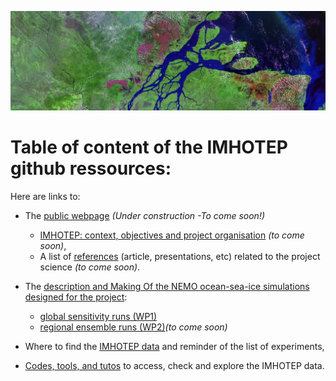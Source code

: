 ![imhotep](DOCS/FIGS/amazon_delta_wikipedia.png)

# Table of content of the IMHOTEP github ressources:

Here are links to:
* The [public webpage]() _(Under construction -To come soon!)_
    - [IMHOTEP: context, objectives and project organisation]() _(to come soon)_, 
    - A list of [references]() (article, presentations, etc) related to the project science _(to come soon)_.
    
* The [description and Making Of the NEMO ocean-sea-ice simulations designed for the project](https://github.com/molines/IMHOTEP):
  - [global sensitivity runs (WP1)](https://github.com/molines/IMHOTEP/tree/master/eORCA025)
  - [regional ensemble runs (WP2)]()_(to come soon)_
  
* Where to find the [IMHOTEP data](/DOCS/imhotep-data.md) and reminder of the list of experiments,
  
* [Codes, tools, and tutos](/TOOLS/) to access, check and explore the IMHOTEP data.
 



